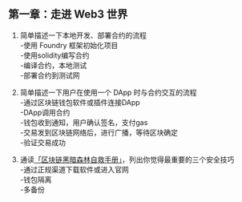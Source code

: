 ## 第一章：走进 Web3 世界

1. 简单描述一下本地开发、部署合约的流程                                                              
 -使用 Foundry 框架初始化项目   
 -使用solidity编写合约  	  
 -编译合约，本地测试       	
 -部署合约到测试网

3. 简单描述一下用户在使用一个 DApp 时与合约交互的流程                                                
 -通过区块链钱包软件或插件连接DApp      
 -DApp调用合约     
 -钱包收到通知，用户确认签名，支付gas      
 -交易发到区块链网络后，进行广播，等待区块确定      
 -验证交易成功

4. 通读[「区块链黑暗森林自救手册」](https://github.com/slowmist/Blockchain-dark-forest-selfguard-handbook/blob/main/README_CN.md)，列出你觉得最重要的三个安全技巧     
 -通过正规渠道下载软件或进入官网    
 -钱包隔离     
 -多备份
